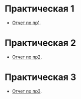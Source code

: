 # Практическая 1

 - [Отчет по пр1](/Пр1.pdf).

# Практическая 2

 - [Отчет по пр2](/пр2.pdf).

# Практическая 3

 - [Отчет по пр3](/Пр3.pdf).
